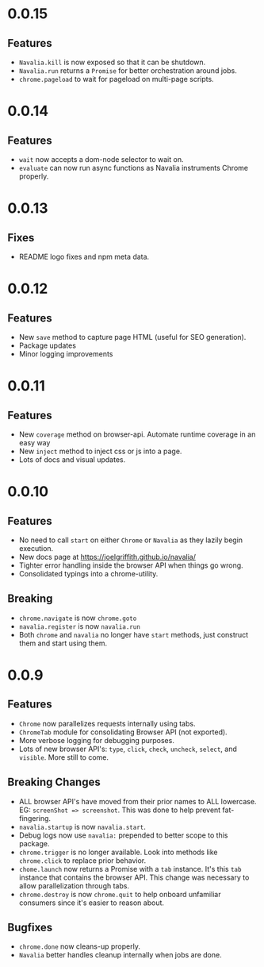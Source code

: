 # 0.0.15

## Features
- `Navalia.kill` is now exposed so that it can be shutdown.
- `Navalia.run` returns a `Promise` for better orchestration around jobs.
- `chrome.pageload` to wait for pageload on multi-page scripts.

# 0.0.14

## Features
- `wait` now accepts a dom-node selector to wait on.
- `evaluate` can now run async functions as Navalia instruments Chrome properly.

# 0.0.13

## Fixes
- README logo fixes and npm meta data.

# 0.0.12

## Features
- New `save` method to capture page HTML (useful for SEO generation).
- Package updates
- Minor logging improvements

# 0.0.11

## Features
- New `coverage` method on browser-api. Automate runtime coverage in an easy way
- New `inject` method to inject css or js into a page.
- Lots of docs and visual updates.

# 0.0.10

## Features
- No need to call `start` on either `Chrome` or `Navalia` as they lazily begin execution.
- New docs page at https://joelgriffith.github.io/navalia/
- Tighter error handling inside the browser API when things go wrong.
- Consolidated typings into a chrome-utility.

## Breaking
- `chrome.navigate` is now `chrome.goto`
- `navalia.register` is now `navalia.run`
- Both `chrome` and `navalia` no longer have `start` methods, just construct them and start using them.

# 0.0.9

## Features
- `Chrome` now parallelizes requests internally using tabs.
- `ChromeTab` module for consolidating Browser API (not exported).
- More verbose logging for debugging purposes.
- Lots of new browser API's: `type`, `click`, `check`, `uncheck`, `select`, and `visible`. More still to come.

## Breaking Changes
- ALL browser API's have moved from their prior names to ALL lowercase. EG: `screenShot => screenshot`. This was done to help prevent fat-fingering.
- `navalia.startup` is now `navalia.start`.
- Debug logs now use `navalia:` prepended to better scope to this package.
- `chrome.trigger` is no longer available. Look into methods like `chrome.click` to replace prior behavior.
- `chome.launch` now returns a Promise with a `tab` instance. It's this `tab` instance that contains the browser API. This change was necessary to allow parallelization through tabs.
- `chrome.destroy` is now `chrome.quit` to help onboard unfamiliar consumers since it's easier to reason about.

## Bugfixes
- `chrome.done` now cleans-up properly.
- `Navalia` better handles cleanup internally when jobs are done.
